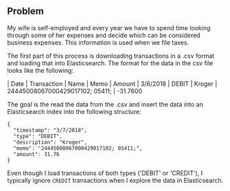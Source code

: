 ## Problem
My wife is self-employed and every year we have to spend time looking through some of her expenses and decide which
can be considered business expenses.  This information is used when we file taxes.

The first part of this process is downloading transactions in a .csv format and loading that into Elasticsearch. The
format for the data in the csv file looks like the following:

| Date | Transaction | Name | Memo |  Amount
| 3/6/2018 | DEBIT | Kroger | 24445008067000429017102; 05411; | -31.7600

The goal is the read the data from the .csv and insert the data into an Elasticsearch index into the following
structure:

```
{
  "timestamp": "3/7/2018",
  "type": "DEBIT",
  "description": "Kroger",
  "memo": "24445008067000429017102; 05411;",
  "amount": 31.76
}
```

Even though I load transactions of both types ('DEBIT' or 'CREDIT'), I typically ignore `CREDIT` transactions when
I explore the data in Elasticsearch.